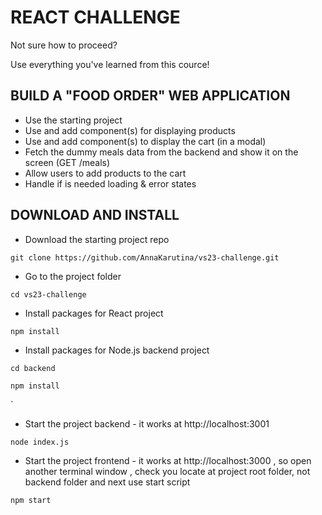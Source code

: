 # REACT CHALLENGE
Not sure how to proceed?

Use everything you've learned from this cource!

## BUILD A "FOOD ORDER" WEB APPLICATION
- Use the starting project
- Use and add component(s) for displaying products
- Use and add component(s) to display the cart (in a modal)
- Fetch the dummy meals data from the backend and show it on the screen (GET /meals)
- Allow users to add products to the cart
- Handle if is needed loading & error states

## DOWNLOAD AND INSTALL
- Download the starting project repo
  
`
git clone https://github.com/AnnaKarutina/vs23-challenge.git
`
- Go to the project folder
  
`
cd vs23-challenge
`
- Install packages for React project
  
`
npm install
`
- Install packages for Node.js backend project
  
`
  cd backend
`

`
  npm install
`
  
`
- Start the project backend - it works at http://localhost:3001
  
`
node index.js
`
- Start the project frontend - it works at http://localhost:3000 , so open another terminal window , check you locate at project root folder, not backend folder and next use start script
  
`
npm start
`